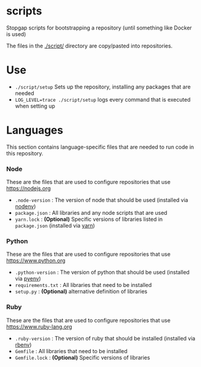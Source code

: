 # scripts

Stopgap scripts for bootstrapping a repository (until something like Docker is used)

The files in the [./script/](./script/) directory are copy/pasted into repositories.

# Use

- `./script/setup` Sets up the repository, installing any packages that are needed
- `LOG_LEVEL=trace ./script/setup` logs every command that is executed when setting up

# Languages

This section contains language-specific files that are needed to run code in this repository.

### Node

These are the files that are used to configure repositories that use https://nodejs.org

- `.node-version` : The version of node that should be used (installed via [nodenv](https://github.com/ekalinin/nodeenv))
- `package.json` : All libraries and any node scripts that are used
- `yarn.lock` : **(Optional)** Specific versions of libraries listed in `package.json` (installed via [yarn](https://yarnpkg.com))


### Python

These are the files that are used to configure repositories that use https://www.python.org

- `.python-version` : The version of python that should be used (installed via [pyenv](https://github.com/pyenv/pyenv))
- `requirements.txt` : All libraries that need to be installed
- `setup.py` : **(Optional)** alternative definition of libraries


### Ruby

These are the files that are used to configure repositories that use https://www.ruby-lang.org

- `.ruby-version` : The version of ruby that should be installed (installed via [rbenv](https://github.com/rbenv/rbenv))
- `Gemfile` : All libraries that need to be installed
- `Gemfile.lock` : **(Optional)** Specific versions of libraries
